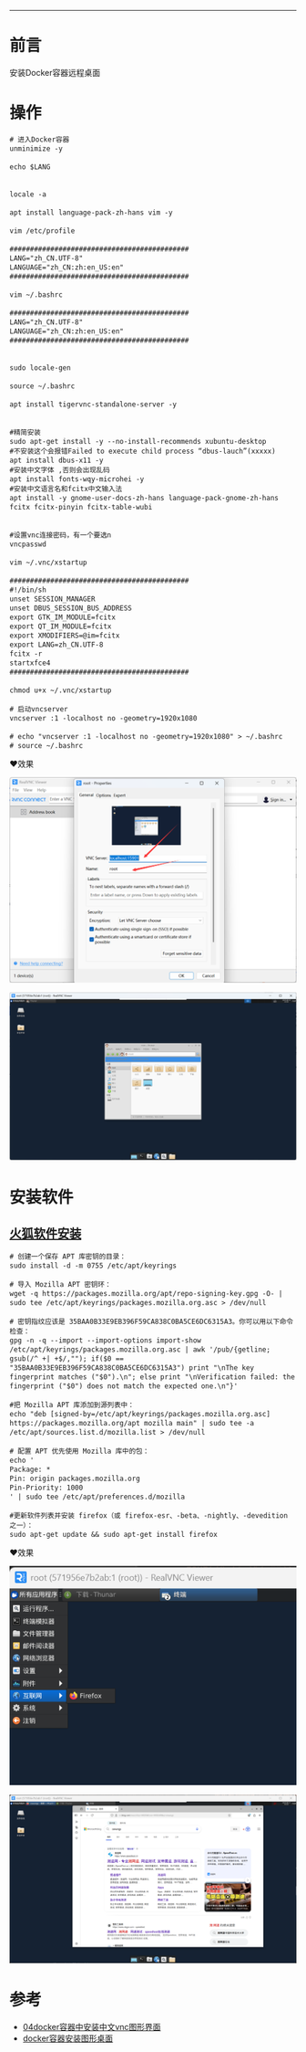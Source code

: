 

---

# 前言

安装Docker容器远程桌面

# 操作

```shell
# 进入Docker容器
unminimize -y

echo $LANG


locale -a

apt install language-pack-zh-hans vim -y

vim /etc/profile

############################################
LANG="zh_CN.UTF-8"
LANGUAGE="zh_CN:zh:en_US:en"
############################################

vim ~/.bashrc

############################################
LANG="zh_CN.UTF-8"
LANGUAGE="zh_CN:zh:en_US:en"
############################################


sudo locale-gen

source ~/.bashrc

apt install tigervnc-standalone-server -y


#精简安装
sudo apt-get install -y --no-install-recommends xubuntu-desktop 
#不安装这个会报错Failed to execute child process “dbus-lauch”(xxxxx)
apt install dbus-x11 -y
#安装中文字体 ,否则会出现乱码
apt install fonts-wqy-microhei -y
#安装中文语言名和fcitx中文输入法
apt install -y gnome-user-docs-zh-hans language-pack-gnome-zh-hans fcitx fcitx-pinyin fcitx-table-wubi


#设置vnc连接密码，有一个要选n
vncpasswd

vim ~/.vnc/xstartup

############################################
#!/bin/sh
unset SESSION_MANAGER
unset DBUS_SESSION_BUS_ADDRESS
export GTK_IM_MODULE=fcitx
export QT_IM_MODULE=fcitx
export XMODIFIERS=@im=fcitx
export LANG=zh_CN.UTF-8
fcitx -r
startxfce4
############################################

chmod u+x ~/.vnc/xstartup

# 启动vncserver
vncserver :1 -localhost no -geometry=1920x1080

# echo "vncserver :1 -localhost no -geometry=1920x1080" > ~/.bashrc
# source ~/.bashrc
```

❤️效果

![alt text](images/image-1.png)

![alt text](images/image.png)

# 安装软件

## [火狐软件安装](https://support.mozilla.org/zh-CN/kb/install-firefox-linux?redirectslug=linux-firefox&redirectlocale=zh-CN)

```shell
# 创建一个保存 APT 库密钥的目录：
sudo install -d -m 0755 /etc/apt/keyrings

# 导入 Mozilla APT 密钥环：
wget -q https://packages.mozilla.org/apt/repo-signing-key.gpg -O- | sudo tee /etc/apt/keyrings/packages.mozilla.org.asc > /dev/null

# 密钥指纹应该是 35BAA0B33E9EB396F59CA838C0BA5CE6DC6315A3。你可以用以下命令检查：
gpg -n -q --import --import-options import-show /etc/apt/keyrings/packages.mozilla.org.asc | awk '/pub/{getline; gsub(/^ +| +$/,""); if($0 == "35BAA0B33E9EB396F59CA838C0BA5CE6DC6315A3") print "\nThe key fingerprint matches ("$0").\n"; else print "\nVerification failed: the fingerprint ("$0") does not match the expected one.\n"}'

#把 Mozilla APT 库添加到源列表中：
echo "deb [signed-by=/etc/apt/keyrings/packages.mozilla.org.asc] https://packages.mozilla.org/apt mozilla main" | sudo tee -a /etc/apt/sources.list.d/mozilla.list > /dev/null

# 配置 APT 优先使用 Mozilla 库中的包：
echo '
Package: *
Pin: origin packages.mozilla.org
Pin-Priority: 1000
' | sudo tee /etc/apt/preferences.d/mozilla

#更新软件列表并安装 firefox（或 firefox-esr、-beta、-nightly、-devedition 之一）：
sudo apt-get update && sudo apt-get install firefox
```

❤️效果

![alt text](images/image-2.png)

![alt text](images/image-3.png)


# 参考

- [04docker容器中安装中文vnc图形界面](https://www.bilibili.com/video/BV1mL41177Av/?spm_id_from=333.337.search-card.all.click&vd_source=3bf4271e80f39cfee030114782480463)
- [docker容器安装图形桌面](https://blog.csdn.net/lxyoucan/article/details/121679346)